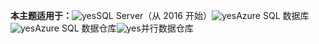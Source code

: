 <Token>**本主题适用于：**![yes](media/yes.png)SQL Server（从 2016 开始）![yes](media/yes.png)Azure SQL 数据库![yes](media/yes.png)Azure SQL 数据仓库![yes](media/yes.png)并行数据仓库</Token>
